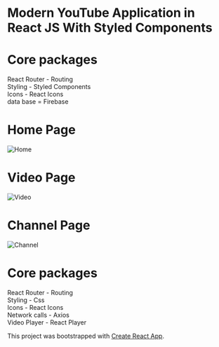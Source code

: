 # Modern YouTube Application in React JS With Styled Components 

# Core packages
 React Router - Routing <br />
 Styling - Styled Components  <br />
 Icons - React Icons  <br />
 data base = Firebase <br/>
 
# Home Page 
![Home](https://github.com/reobest/youtube-clone/assets/88613447/1cfc0dbc-c3b0-40ff-a565-0f591223ce95)
# Video Page 
![Video](https://github.com/reobest/youtube-clone/assets/88613447/4fff17cd-844c-40b6-9d7e-e5bdeec4bc55)
# Channel Page 
![Channel](https://github.com/reobest/youtube-clone/assets/88613447/172d74e4-cc70-45ee-bd60-30c1136338b5)

# Core packages

React Router - Routing <br/>
Styling - Css <br/>
Icons - React Icons <br/>
Network calls - Axios <br/>
Video Player - React Player <br/>

This project was bootstrapped with [Create React App](https://github.com/facebook/create-react-app).


